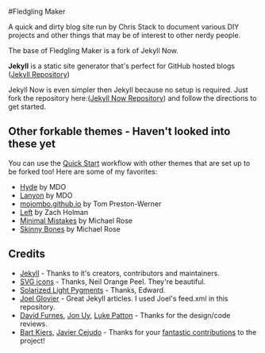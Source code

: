 #Fledgling Maker

A quick and dirty blog site run by Chris Stack to document various DIY projects and other things that may be of interest to other nerdy people.


The base of Fledgling Maker is a fork of Jekyll Now.


**Jekyll** is a static site generator that's perfect for GitHub hosted blogs ([Jekyll Repository](https://github.com/jekyll/jekyll))


Jekyll Now is even simpler then Jekyll because no setup is required. Just fork the repository here:([Jekyll Now Repository]( https://github.com/barryclark/jekyll-now)) and follow the directions to get started.





## Other forkable themes - Haven't looked into these yet

You can use the [Quick Start](https://github.com/barryclark/jekyll-now#quick-start) workflow with other themes that are set up to be forked too! Here are some of  my favorites:

- [Hyde](https://github.com/poole/hyde) by MDO
- [Lanyon](https://github.com/poole/lanyon) by MDO
- [mojombo.github.io](https://github.com/mojombo/mojombo.github.io) by Tom Preston-Werner
- [Left](https://github.com/holman/left) by Zach Holman
- [Minimal Mistakes](https://github.com/mmistakes/minimal-mistakes) by Michael Rose
- [Skinny Bones](https://github.com/mmistakes/skinny-bones-jekyll) by Michael Rose

## Credits

- [Jekyll](https://github.com/jekyll/jekyll) - Thanks to it's creators, contributors and maintainers.
- [SVG icons](https://github.com/neilorangepeel/Free-Social-Icons) - Thanks, Neil Orange Peel. They're beautiful. 
- [Solarized Light Pygments](https://gist.github.com/edwardhotchkiss/2005058) - Thanks, Edward.
- [Joel Glovier](http://joelglovier.com/writing/) - Great Jekyll articles. I used Joel's feed.xml in this repository.
- [David Furnes](https://github.com/dfurnes), [Jon Uy](https://github.com/jonuy), [Luke Patton](https://github.com/lkpttn) - Thanks for the design/code reviews.
- [Bart Kiers](https://github.com/bkiers), [Javier Cejudo](https://github.com/javiercejudo) - Thanks for your [fantastic contributions](https://github.com/barryclark/jekyll-now/commits/master) to the project!

